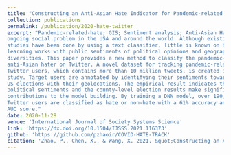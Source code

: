 ```yaml
---
title: "Constructing an Anti-Asian Hate Indicator for Pandemic-related Comments from Mainstream Media YouTube Channels"
collection: publications
permalink: /publication/2020-hate-twitter
excerpt: "Pandemic-related-hate; GIS; Sentiment analysis; Anti-Asian Hate tweets; Deep neural network algorithm/Abstract:Anti-Asian hate tweets caused by COVID-19 pandemic is an
ongoing social problem in the USA and around the world. Although existing
studies have been done by using a text classifier, little is known on how deep
learning works with public sentiments of political opinions and geographical
diversities. This paper provides a new method to classify the pandemic-related
anti-Asian hater on Twitter. A novel dataset for tracking pandemic-related
Twitter users, which contains more than 10 million tweets, is created in this
study. Target users are annotated by identifying their sentiments towards the
US elections with their geolocations. The empirical result indicates that the
political sentiments and the county-level election results make significant
contributions to the model building. By training a DNN model, over 190,000
Twitter users are classified as hate or non-hate with a 61% accuracy and a 0.63
AUC score."
date: 2020-11-28
venue: 'International Journal of Society Systems Science'
link: 'https://dx.doi.org/10.1504/IJSSS.2021.116373'
github: 'https://github.com/pzhaoir/COVID-HATE-TRACK'
citation: 'Zhao, P., Chen, X., & Wang, X. 2021. &quot;Constructing an Anti-Asian Hate Indicator for Pandemic-related Comments from Mainstream Media YouTube Channels.&quot; <i>International Journal of Society Systems Science</i> 13(2), 125-139. doi:10.1504/IJSSS.2021.116373'
---
```

